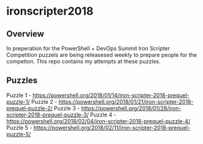 # ironscripter2018

## Overview

In preperation for the PowerShell + DevOps Summit Iron Scripter Competition puzzels are being releasesed weekly to prepare people for the competion. This repo contains my attempts at these puzzles.

## Puzzles

Puzzle 1 - https://powershell.org/2018/01/14/iron-scripter-2018-prequel-puzzle-1/
Puzzle 2 - https://powershell.org/2018/01/21/iron-scripter-2018-prequel-puzzle-2/
Puzzle 3 - https://powershell.org/2018/01/28/iron-scripter-2018-prequel-puzzle-3/
Puzzle 4 - https://powershell.org/2018/02/04/iron-scripter-2018-prequel-puzzle-4/
Puzzle 5 - https://powershell.org/2018/02/11/iron-scripter-2018-prequel-puzzle-5/
